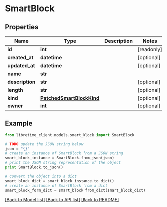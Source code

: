 # SmartBlock


## Properties
Name | Type | Description | Notes
------------ | ------------- | ------------- | -------------
**id** | **int** |  | [readonly] 
**created_at** | **datetime** |  | [optional] 
**updated_at** | **datetime** |  | [optional] 
**name** | **str** |  | 
**description** | **str** |  | [optional] 
**length** | **str** |  | [optional] 
**kind** | [**PatchedSmartBlockKind**](PatchedSmartBlockKind.md) |  | [optional] 
**owner** | **int** |  | [optional] 

## Example

```python
from libretime_client.models.smart_block import SmartBlock

# TODO update the JSON string below
json = "{}"
# create an instance of SmartBlock from a JSON string
smart_block_instance = SmartBlock.from_json(json)
# print the JSON string representation of the object
print SmartBlock.to_json()

# convert the object into a dict
smart_block_dict = smart_block_instance.to_dict()
# create an instance of SmartBlock from a dict
smart_block_form_dict = smart_block.from_dict(smart_block_dict)
```
[[Back to Model list]](../README.md#documentation-for-models) [[Back to API list]](../README.md#documentation-for-api-endpoints) [[Back to README]](../README.md)


